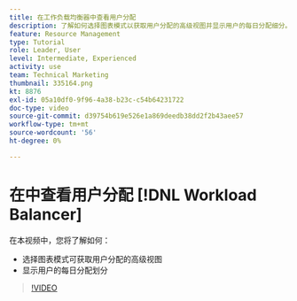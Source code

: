 ```yaml
---
title: 在工作负载均衡器中查看用户分配
description: 了解如何选择图表模式以获取用户分配的高级视图并显示用户的每日分配细分。
feature: Resource Management
type: Tutorial
role: Leader, User
level: Intermediate, Experienced
activity: use
team: Technical Marketing
thumbnail: 335164.png
kt: 8876
exl-id: 05a10df0-9f96-4a38-b23c-c54b64231722
doc-type: video
source-git-commit: d39754b619e526e1a869deedb38dd2f2b43aee57
workflow-type: tm+mt
source-wordcount: '56'
ht-degree: 0%

---
```


# 在中查看用户分配 [!DNL Workload Balancer]

在本视频中，您将了解如何：

* 选择图表模式可获取用户分配的高级视图
* 显示用户的每日分配划分

>[!VIDEO](https://video.tv.adobe.com/v/335164/?quality=12)
